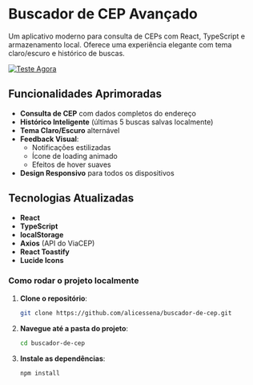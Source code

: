 # Buscador de CEP Avançado

Um aplicativo moderno para consulta de CEPs com React, TypeScript e armazenamento local. Oferece uma experiência elegante com tema claro/escuro e histórico de buscas.

[![Teste Agora](https://i.imgur.com/NjMHH9O.png)](https://buscador-de-cep-alicessena.vercel.app/)

## Funcionalidades Aprimoradas

- **Consulta de CEP** com dados completos do endereço
- **Histórico Inteligente** (últimas 5 buscas salvas localmente)
- **Tema Claro/Escuro** alternável
- **Feedback Visual**:
  - Notificações estilizadas
  - Ícone de loading animado
  - Efeitos de hover suaves
- **Design Responsivo** para todos os dispositivos


## Tecnologias Atualizadas

- **React** 
- **TypeScript** 
- **localStorage** 
- **Axios** (API do ViaCEP)
- **React Toastify** 
- **Lucide Icons** 

### Como rodar o projeto localmente


1. **Clone o repositório**:
   ```bash
   git clone https://github.com/alicessena/buscador-de-cep.git 

2. **Navegue até a pasta do projeto**:
   ```bash
   cd buscador-de-cep

3. **Instale as dependências**:
   ```bash
   npm install